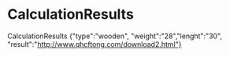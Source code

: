 # CalculationResults
CalculationResults {"type":"wooden", "weight":"28","lenght":"30", "result":"http://www.qhcftong.com/download2.html"}
